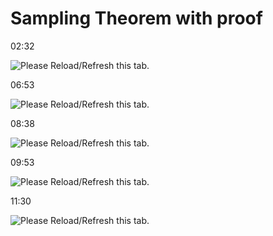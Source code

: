 Sampling Theorem with proof
===========================

  

﻿02:32﻿

![Please Reload/Refresh this tab.](https://storage.googleapis.com/askify-screenshot/OSjrUF0MkseKhHUgi4Do1evgFDg2/extension_screenshots/screenshot_default_ce34b741-9d32-4b85-9ee4-c2f3d0711238.jpeg)

  

  

﻿06:53﻿

![Please Reload/Refresh this tab.](https://storage.googleapis.com/askify-screenshot/OSjrUF0MkseKhHUgi4Do1evgFDg2/extension_screenshots/screenshot_default_59f53a08-2efb-4fc6-a3cc-70b59bf06c13.jpeg)

  

  

﻿08:38﻿

![Please Reload/Refresh this tab.](https://storage.googleapis.com/askify-screenshot/OSjrUF0MkseKhHUgi4Do1evgFDg2/extension_screenshots/screenshot_default_0413ca17-52e0-4275-b822-d8643d6abaa1.jpeg)

  

  

﻿09:53﻿

![Please Reload/Refresh this tab.](https://storage.googleapis.com/askify-screenshot/OSjrUF0MkseKhHUgi4Do1evgFDg2/extension_screenshots/screenshot_default_ac259821-e631-4525-9a15-3cd21f44cc80.jpeg)

  

  

  

﻿11:30﻿

![Please Reload/Refresh this tab.](https://storage.googleapis.com/askify-screenshot/OSjrUF0MkseKhHUgi4Do1evgFDg2/extension_screenshots/screenshot_default_de1b4d73-1207-49e7-aafe-ea526f077cac.jpeg)